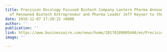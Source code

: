 ```yaml
---
title: Precision Oncology Focused Biotech Company Lantern Pharma Announces Appointment
  of Renowned Biotech Entrepreneur and Pharma Leader Jeff Keyser to the Board of Directors
date: 2018-12-07 17:20:22 +0000
author: ''
publication: ''
link: https://www.businesswire.com/news/home/20170109005446/en/Precision-Oncology-Focused-Biotech-Company-Lantern-Pharma
image: ''

---
```

